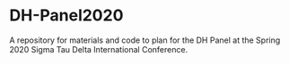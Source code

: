 # DH-Panel2020
A repository for materials and code to plan for the DH Panel at the Spring 2020 Sigma Tau Delta International Conference.
